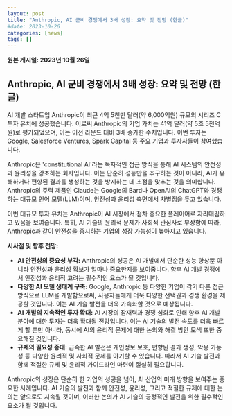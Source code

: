 ```yaml
---
layout: post
title: "Anthropic, AI 군비 경쟁에서 3배 성장: 요약 및 전망 (한글)"
#date: 2023-10-26
categories: [news]
tags: []
---
```


**원본 게시일: 2023년 10월 26일**

## Anthropic, AI 군비 경쟁에서 3배 성장: 요약 및 전망 (한글)

AI 개발 스타트업 Anthropic이 최근 4억 5천만 달러(약 6,000억원) 규모의 시리즈 C 투자 유치에 성공했습니다. 이로써 Anthropic의 기업 가치는 41억 달러(약 5조 5천억원)로 평가되었으며,  이는 이전 라운드 대비 3배 증가한 수치입니다.  이번 투자는 Google, Salesforce Ventures, Spark Capital 등 주요 기업과 투자사들이 참여했습니다.

Anthropic은  'constitutional AI'라는 독자적인 접근 방식을 통해 AI 시스템의 안전성과 윤리성을 강조하는 회사입니다.  이는 단순히 성능만을 추구하는 것이 아니라,  AI가 유해하거나 편향된 결과를 생성하는 것을 방지하는 데 초점을 맞추는 것을 의미합니다.  Anthropic의 주력 제품인 Claude는  Google의 Bard나 OpenAI의 ChatGPT와 경쟁하는 대규모 언어 모델(LLM)이며,  안전성과 윤리성 측면에서 차별점을 두고 있습니다.

이번 대규모 투자 유치는 Anthropic이 AI 시장에서  점차 중요한 플레이어로 자리매김하고 있음을 보여줍니다.  특히,  AI 기술의 윤리적 문제가 사회적 관심사로 부상함에 따라,  Anthropic과 같이 안전성을 중시하는 기업의 성장 가능성이 높아지고 있습니다.

**시사점 및 향후 전망:**

* **AI 안전성의 중요성 부각:** Anthropic의 성공은 AI 개발에서 단순한 성능 향상뿐 아니라 안전성과 윤리성 확보가 얼마나 중요한지를 보여줍니다.  향후 AI 개발 경쟁에서  안전성과 윤리적 고려는 필수적인 요소가 될 것입니다.
* **다양한 AI 모델 생태계 구축:**  Google, Anthropic 등 다양한 기업이 각기 다른 접근 방식으로 LLM을 개발함으로써, 사용자들에게 더욱 다양한 선택권과 경쟁 환경을 제공할 것입니다. 이는  AI 기술 발전을 더욱 가속화할 것으로 예상됩니다.
* **AI 개발의 지속적인 투자 확대:**  AI 시장의 잠재력과 경쟁 심화로 인해 향후 AI 개발 분야에 대한 투자는 더욱 확대될 전망입니다. 이는 AI 기술의 발전 속도를 더욱 빠르게 할 뿐만 아니라,  동시에  AI의 윤리적 문제에 대한 논의와 해결 방안 모색 또한 중요해질 것입니다.
* **규제의 필요성 증대:**  급속한 AI 발전은  개인정보 보호,  편향된 결과 생성,  악용 가능성 등 다양한 윤리적 및 사회적 문제를 야기할 수 있습니다.  따라서  AI 기술 발전과 함께  적절한 규제 및  윤리적 가이드라인 마련이  절실히 필요합니다.


Anthropic의  성장은 단순히 한 기업의 성공을 넘어,  AI 산업의 미래 방향을 보여주는 중요한 사례입니다.  AI 기술의 발전과 함께  안전성, 윤리성,  그리고  적절한 규제에 대한 논의는 앞으로도 지속될 것이며,  이러한 논의가  AI 기술의  긍정적인 발전을 위한 필수적인 요소가 될 것입니다.